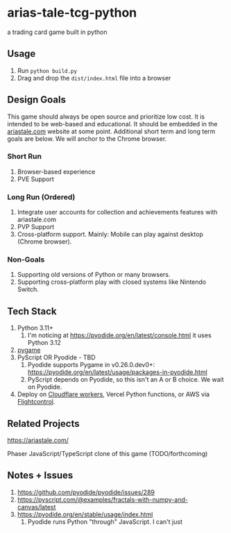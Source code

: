 # arias-tale-tcg-python

a trading card game built in python

## Usage

1. Run `python build.py`
2. Drag and drop the `dist/index.html` file into a browser

## Design Goals

This game should always be open source and prioritize low cost.
It is intended to be web-based and educational.
It should be embedded in the [ariastale.com](https://ariastale.com) website at some point.
Additional short term and long term goals are below.
We will anchor to the Chrome browser.

### Short Run

1. Browser-based experience
2. PVE Support

### Long Run (Ordered)

1. Integrate user accounts for collection and achievements features with ariastale.com
2. PVP Support
3. Cross-platform support. Mainly: Mobile can play against desktop (Chrome browser).

### Non-Goals

1. Supporting old versions of Python or many browsers.
2. Supporting cross-platform play with closed systems like Nintendo Switch.

## Tech Stack

1. Python 3.11+
   1. I'm noticing at https://pyodide.org/en/latest/console.html it uses Python 3.12
2. [pygame](https://www.pygame.org/)
3. PyScript OR Pyodide - TBD
   1. Pyodide supports Pygame in v0.26.0.dev0+: https://pyodide.org/en/latest/usage/packages-in-pyodide.html
   2. PyScript depends on Pyodide, so this isn't an A or B choice. We wait on Pyodide.
4. Deploy on [Cloudflare workers](https://blog.cloudflare.com/python-workers), Vercel Python functions, or AWS via [Flightcontrol](https://www.flightcontrol.dev/).

## Related Projects

https://ariastale.com/

Phaser JavaScript/TypeScript clone of this game (TODO/forthcoming)

## Notes + Issues

1. https://github.com/pyodide/pyodide/issues/289
2. https://pyscript.com/@examples/fractals-with-numpy-and-canvas/latest
3. https://pyodide.org/en/stable/usage/index.html
   1. Pyodide runs Python "through" JavaScript. I can't just <script type="py">
4. If you format the HTML file, this might break Python bc indentation. So, remove any whitespace around `<!-- PYTHON_SCRIPT_PLACEHOLDER -->`.
5. https://github.com/pygame/pygame/issues/718
